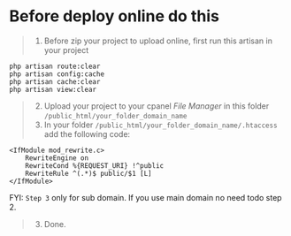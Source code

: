 # Before deploy online do this
> 1. Before zip your project to upload online, first run this artisan in your project
```
php artisan route:clear
php artisan config:cache
php artisan cache:clear
php artisan view:clear
```
> 2. Upload your project to your cpanel _File Manager_ in this folder ```/public_html/your_folder_domain_name```
> 3. In your folder ```/public_html/your_folder_domain_name/.htaccess``` add the following code:
```
<IfModule mod_rewrite.c>
    RewriteEngine on
    RewriteCond %{REQUEST_URI} !^public
    RewriteRule ^(.*)$ public/$1 [L]
</IfModule>
```
FYI: ```Step 3``` only for sub domain. If you use main domain no need todo step 2.
> 3. Done.